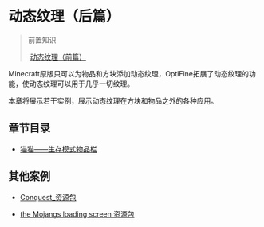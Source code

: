 # 动态纹理（后篇）

> 前置知识
>
> ​	[动态纹理（前篇）](../../vanilla/texture/animation/)

Minecraft原版只可以为物品和方块添加动态纹理，OptiFine拓展了动态纹理的功能，使动态纹理可以用于几乎一切纹理。

本章将展示若干实例，展示动态纹理在方块和物品之外的各种应用。

## 章节目录

- [猫猫——生存模式物品栏](inventory.md)

## 其他案例

- [Conquest_资源包](http://conquest.ravand.org/)

- [the Mojangs loading screen 资源包](https://www.curseforge.com/minecraft/texture-packs/the-mojangs-loading-screen)